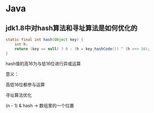 # Java

## jdk1.8中对hash算法和寻址算法是如何优化的

```java
static final int hash(Object key) {
    int h;
    return (key == null) ? 0 : (h = key.hashCode()) ^ (h >>> 16);
}
```

hash值的高16为与低16位进行异或运算

意义：

高低16位都参与运算



寻址算法优化

(n - 1) & hash -> 数组里的一个位置